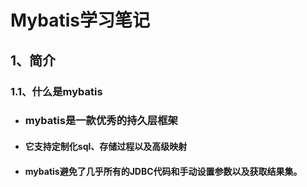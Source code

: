 # Mybatis学习笔记

## 1、简介

### 1.1、什么是mybatis

- ### mybatis是一款优秀的持久层框架

- #### 它支持定制化sql、存储过程以及高级映射

- #### mybatis避免了几乎所有的JDBC代码和手动设置参数以及获取结果集。